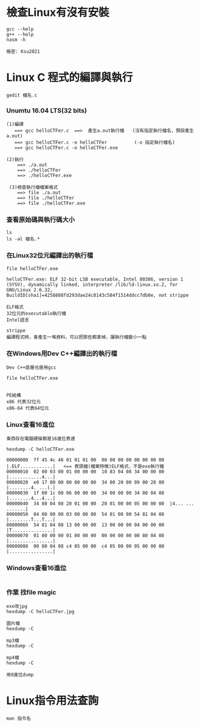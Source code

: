 # 檢查Linux有沒有安裝
```
gcc --help
g++ --help
nasm -h
```
```
帳密: Ksu2021
```
# Linux C 程式的編譯與執行
```
gedit 檔名.c
```
### Unumtu 16.04 LTS(32 bits)
```
(1)編譯
   ==> gcc helloCTFer.c  ==>  產生a.out執行檔   (沒有指定執行檔名，預設產生a.out)
   ==> gcc helloCTFer.c -o helloCTFer          (-o 指定執行檔名)
   ==> gcc helloCTFer.c -o helloCTFer.exe

(2)執行
    ==> ./a.out
    ==> ./helloCTFer
    ==> ./helloCTFer.exe
    
 (3)檢查執行檔檔案格式
    ==> file ./a.out
    ==> file ./helloCTFer
    ==> file ./helloCTFer.exe
```
### 查看原始碼與執行碼大小
```
ls
ls -al 檔名.*
```
### 在Linux32位元編譯出的執行檔
```
file helloCTFer.exe 

helloCTFer.exe: ELF 32-bit LSB executable, Intel 80386, version 1 (SYSV), dynamically linked, interpreter /lib/ld-linux.so.2, for GNU/Linux 2.6.32, BuildID[sha1]=4258888fd293dae24c8143c584f1514ddcc7db0e, not strippe
```
```
ELF格式
32位元的executable執行檔
Intel語言

strippe
編譯程式時，會產生一堆資料，可以把那些都拿掉，讓執行檔變小一點
```
### 在Windows用Dev C++編譯出的執行檔
```
Dev C++底層也是用gcc

file helloCTFer.exe


PE結構
x86 代表32位元
x86-64 代表64位元
```
### Linux查看16進位
```
東西存在電腦硬碟都是16進位表達

hexdump -C helloCTFer.exe

00000000  7f 45 4c 46 01 01 01 00  00 00 00 00 00 00 00 00  |.ELF............|   <== 表頭檔(檔案特徵)ELF格式，不是exe執行檔
00000010  02 00 03 00 01 00 00 00  10 83 04 08 34 00 00 00  |............4...|
00000020  e0 17 00 00 00 00 00 00  34 00 20 00 09 00 28 00  |........4. ...(.|
00000030  1f 00 1c 00 06 00 00 00  34 00 00 00 34 80 04 08  |........4...4...|
00000040  34 80 04 08 20 01 00 00  20 01 00 00 05 00 00 00  |4... ... .......|
00000050  04 00 00 00 03 00 00 00  54 01 00 00 54 81 04 08  |........T...T...|
00000060  54 81 04 08 13 00 00 00  13 00 00 00 04 00 00 00  |T...............|
00000070  01 00 00 00 01 00 00 00  00 00 00 00 00 80 04 08  |................|
00000080  00 80 04 08 c4 05 00 00  c4 05 00 00 05 00 00 00  |................|
```
### Windows查看16進位
```

```
### 作業 找file magic
```
exe改jpg
hexdump -C helloCTFer.jpg

圖片檔
hexdump -C

mp3檔
hexdump -C

mp4檔
hexdump -C
```
```
用8進位dump

```
# Linux指令用法查詢
```
man 指令名
```
